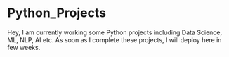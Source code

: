 # Python_Projects
Hey, I am currently working some Python projects including Data Science, ML, NLP, AI etc. As soon as I complete these projects, I will deploy here in few weeks.

